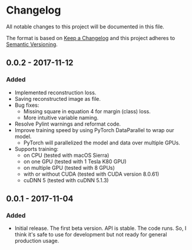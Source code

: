 # Changelog
All notable changes to this project will be documented in this file.

The format is based on [Keep a Changelog](http://keepachangelog.com/en/1.0.0/)
and this project adheres to [Semantic Versioning](http://semver.org/spec/v2.0.0.html).

## 0.0.2 - 2017-11-12
### Added
- Implemented reconstruction loss.
- Saving reconstructed image as file.
- Bug fixes:
    - Missing square in equation 4 for margin (class) loss.
    - More intuitive variable naming.
- Resolve Pylint warnings and reformat code.
- Improve training speed by using PyTorch DataParallel to wrap our model.
    - PyTorch will parallelized the model and data over multiple GPUs.
- Supports training:
    - on CPU (tested with macOS Sierra)
    - on one GPU (tested with 1 Tesla K80 GPU)
    - on multiple GPU (tested with 8 GPUs)
    - with or without CUDA (tested with CUDA version 8.0.61)
    - cuDNN 5 (tested with cuDNN 5.1.3)

## 0.0.1 - 2017-11-04
### Added
- Initial release. The first beta version. API is stable. The code runs. So, I think it's safe to use for development but not ready for general production usage.

[Unreleased]: https://github.com/olivierlacan/keep-a-changelog/compare/v1.0.0...HEAD
[0.0.2]: https://github.com/cedrickchee/keep-a-changelog/compare/v0.0.1...v0.0.2
